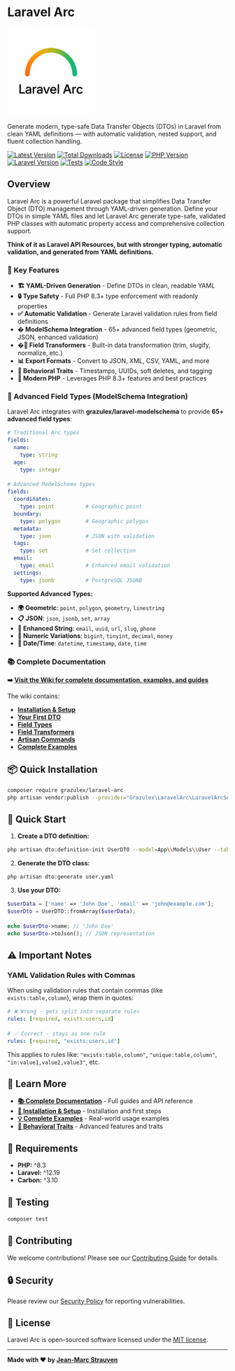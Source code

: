 # Laravel Arc

<img src="new_logo.png" alt="Laravel Arc" width="200">

Generate modern, type-safe Data Transfer Objects (DTOs) in Laravel from clean YAML definitions — with automatic validation, nested support, and fluent collection handling.

[![Latest Version](https://img.shields.io/packagist/v/grazulex/laravel-arc.svg?style=flat-square)](https://packagist.org/packages/grazulex/laravel-arc)
[![Total Downloads](https://img.shields.io/packagist/dt/grazulex/laravel-arc.svg?style=flat-square)](https://packagist.org/packages/grazulex/laravel-arc)
[![License](https://img.shields.io/github/license/grazulex/laravel-arc.svg?style=flat-square)](https://github.com/Grazulex/laravel-arc/blob/main/LICENSE.md)
[![PHP Version](https://img.shields.io/packagist/php-v/grazulex/laravel-arc.svg?style=flat-square)](https://php.net/)
[![Laravel Version](https://img.shields.io/badge/laravel-12.x-ff2d20?style=flat-square&logo=laravel)](https://laravel.com/)
[![Tests](https://img.shields.io/github/actions/workflow/status/grazulex/laravel-arc/tests.yml?branch=main&label=tests&style=flat-square)](https://github.com/Grazulex/laravel-arc/actions)
[![Code Style](https://img.shields.io/badge/code%20style-pint-000000?style=flat-square&logo=laravel)](https://github.com/laravel/pint)

## Overview

Laravel Arc is a powerful Laravel package that simplifies Data Transfer Object (DTO) management through YAML-driven generation. Define your DTOs in simple YAML files and let Laravel Arc generate type-safe, validated PHP classes with automatic property access and comprehensive collection support.

**Think of it as Laravel API Resources, but with stronger typing, automatic validation, and generated from YAML definitions.**

### 🎯 Key Features

- **🏗️ YAML-Driven Generation** - Define DTOs in clean, readable YAML
- **🔒 Type Safety** - Full PHP 8.3+ type enforcement with readonly properties
- **✅ Automatic Validation** - Generate Laravel validation rules from field definitions
- **� ModelSchema Integration** - 65+ advanced field types (geometric, JSON, enhanced validation)
- **�🔄 Field Transformers** - Built-in data transformation (trim, slugify, normalize, etc.)
- **📊 Export Formats** - Convert to JSON, XML, CSV, YAML, and more
- **🎯 Behavioral Traits** - Timestamps, UUIDs, soft deletes, and tagging
- **🚀 Modern PHP** - Leverages PHP 8.3+ features and best practices

### 🔧 Advanced Field Types (ModelSchema Integration)

Laravel Arc integrates with **grazulex/laravel-modelschema** to provide **65+ advanced field types**:

```yaml
# Traditional Arc types
fields:
  name:
    type: string
  age:
    type: integer

# Advanced ModelSchema types  
fields:
  coordinates:
    type: point          # Geographic point
  boundary:
    type: polygon        # Geographic polygon
  metadata:
    type: json           # JSON with validation
  tags:
    type: set            # Set collection
  email:
    type: email          # Enhanced email validation
  settings:
    type: jsonb          # PostgreSQL JSONB
```

**Supported Advanced Types:**
- **🌍 Geometric**: `point`, `polygon`, `geometry`, `linestring`
- **📋 JSON**: `json`, `jsonb`, `set`, `array`
- **📧 Enhanced String**: `email`, `uuid`, `url`, `slug`, `phone`
- **🔢 Numeric Variations**: `bigint`, `tinyint`, `decimal`, `money`
- **📅 Date/Time**: `datetime`, `timestamp`, `date`, `time`

### 📚 Complete Documentation

**➡️ [Visit the Wiki for complete documentation, examples, and guides](https://github.com/Grazulex/laravel-arc/wiki)**

The wiki contains:
- **[Installation & Setup](https://github.com/Grazulex/laravel-arc/wiki/Installation-Setup)** 
- **[Your First DTO](https://github.com/Grazulex/laravel-arc/wiki/Your-First-DTO)**
- **[Field Types](https://github.com/Grazulex/laravel-arc/wiki/Field-Types)**
- **[Field Transformers](https://github.com/Grazulex/laravel-arc/wiki/Field-Transformers)**
- **[Artisan Commands](https://github.com/Grazulex/laravel-arc/wiki/Artisan-Commands)**
- **[Complete Examples](https://github.com/Grazulex/laravel-arc/wiki/Complete-Examples)**

## 📦 Quick Installation

```bash
composer require grazulex/laravel-arc
php artisan vendor:publish --provider="Grazulex\LaravelArc\LaravelArcServiceProvider"
```

## 🚀 Quick Start

1. **Create a DTO definition:**
```bash
php artisan dto:definition-init UserDTO --model=App\\Models\\User --table=users
```

2. **Generate the DTO class:**
```bash
php artisan dto:generate user.yaml
```

3. **Use your DTO:**
```php
$userData = ['name' => 'John Doe', 'email' => 'john@example.com'];
$userDto = UserDTO::fromArray($userData);

echo $userDto->name; // 'John Doe'
echo $userDto->toJson(); // JSON representation
```

## ⚠️ Important Notes

### YAML Validation Rules with Commas
When using validation rules that contain commas (like `exists:table,column`), wrap them in quotes:

```yaml
# ❌ Wrong - gets split into separate rules
rules: [required, exists:users,id]

# ✅ Correct - stays as one rule  
rules: [required, "exists:users,id"]
```

This applies to rules like: `"exists:table,column"`, `"unique:table,column"`, `"in:value1,value2,value3"`, etc.

## 📖 Learn More

- **[📚 Complete Documentation](https://github.com/Grazulex/laravel-arc/wiki)** - Full guides and API reference
- **[🚀 Installation & Setup](https://github.com/Grazulex/laravel-arc/wiki/Installation-Setup)** - Installation and first steps
- **[💡 Complete Examples](https://github.com/Grazulex/laravel-arc/wiki/Complete-Examples)** - Real-world usage examples
- **[🔧 Behavioral Traits](https://github.com/Grazulex/laravel-arc/wiki/Behavioral-Traits)** - Advanced features and traits

## 🔧 Requirements

- **PHP:** ^8.3
- **Laravel:** ^12.19
- **Carbon:** ^3.10

## 🧪 Testing

```bash
composer test
```

## 🤝 Contributing

We welcome contributions! Please see our [Contributing Guide](CONTRIBUTING.md) for details.

## 🔒 Security

Please review our [Security Policy](SECURITY.md) for reporting vulnerabilities.

## 📄 License

Laravel Arc is open-sourced software licensed under the [MIT license](LICENSE.md).

---

**Made with ❤️ by [Jean-Marc Strauven](https://github.com/Grazulex)**